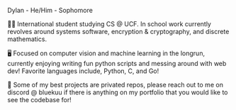 Dylan - He/Him - Sophomore

👨‍🎓 International student studying CS @ UCF. In school work currently revolves around systems software, encryption & cryptography, and discrete mathematics. 

🖥️ Focused on computer vision and machine learning in the longrun, currently enjoying writing fun python scripts and messing around with web dev!
   Favorite languages include, Python, C, and Go!

📂 Some of my best projects are privated repos, please reach out to me on discord @ bluekuu if there is anything on my portfolio that you would like to see the codebase for!


